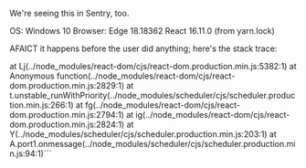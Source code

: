 We're seeing this in Sentry, too.

OS: Windows 10
Browser: Edge 18.18362
React 16.11.0 (from yarn.lock)

AFAICT it happens before the user did anything; here's the stack trace:

  at Lj(../node_modules/react-dom/cjs/react-dom.production.min.js:5382:1)
  at Anonymous function(../node_modules/react-dom/cjs/react-dom.production.min.js:2829:1)
  at t.unstable_runWithPriority(../node_modules/scheduler/cjs/scheduler.production.min.js:266:1)
  at fg(../node_modules/react-dom/cjs/react-dom.production.min.js:2794:1)
  at ig(../node_modules/react-dom/cjs/react-dom.production.min.js:2824:1)
  at Y(../node_modules/scheduler/cjs/scheduler.production.min.js:203:1)
  at A.port1.onmessage(../node_modules/scheduler/cjs/scheduler.production.min.js:94:1)```
